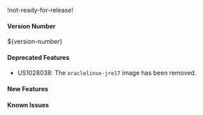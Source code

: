 !not-ready-for-release!

#### Version Number
${version-number}

#### Deprecated Features
- US1028038: The `oraclelinux-jre17` image has been removed.

#### New Features

#### Known Issues
